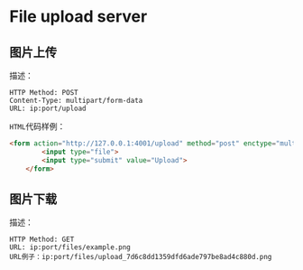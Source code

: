 # File upload server

## 图片上传

描述：
```
HTTP Method: POST
Content-Type: multipart/form-data
URL: ip:port/upload
```

`HTML`代码样例：
```html
<form action="http://127.0.0.1:4001/upload" method="post" enctype="multipart/form-data">
        <input type="file">
        <input type="submit" value="Upload">
    </form>
```

## 图片下载

描述：
```
HTTP Method: GET
URL: ip:port/files/example.png
URL例子：ip:port/files/upload_7d6c8dd1359dfd6ade797be8ad4c880d.png
```